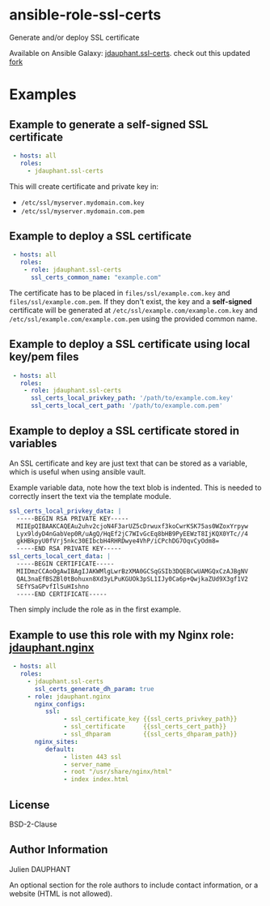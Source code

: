 ansible-role-ssl-certs
======================

Generate and/or deploy SSL certificate

Available on Ansible Galaxy: [jdauphant.ssl-certs](https://galaxy.ansible.com/list#/roles/3115). check out this updated [fork](https://github.com/CTL-Fed-Security/ansible-role-ssl-certs)

# Examples

## Example to generate a self-signed SSL certificate

```YAML
 - hosts: all
   roles:
     - jdauphant.ssl-certs
```

This will create certificate and private key in:

- `/etc/ssl/myserver.mydomain.com.key`
- `/etc/ssl/myserver.mydomain.com.pem`

## Example to deploy a SSL certificate

```YAML
 - hosts: all
   roles:
    - role: jdauphant.ssl-certs
      ssl_certs_common_name: "example.com"
```

The certificate has to be placed in `files/ssl/example.com.key` and `files/ssl/example.com.pem`. If
they don't exist, the key and a **self-signed** certificate will be generated at
`/etc/ssl/example.com/example.com.key` and `/etc/ssl/example.com/example.com.pem` using the provided common name.


## Example to deploy a SSL certificate using local key/pem files

```YAML
 - hosts: all
   roles:
    - role: jdauphant.ssl-certs
      ssl_certs_local_privkey_path: '/path/to/example.com.key'
      ssl_certs_local_cert_path: '/path/to/example.com.pem'
```

## Example to deploy a SSL certificate stored in variables

An SSL certificate and key are just text that can be stored as a variable, which is useful when
using ansible vault.

Example variable data, note how the text blob is indented. This is needed to correctly insert the
text via the template module.

```YAML
ssl_certs_local_privkey_data: |
  -----BEGIN RSA PRIVATE KEY-----
  MIIEpQIBAAKCAQEAu2uhv2cjoN4F3arUZ5cDrwuxf3koCwrKSK75as0WZoxYrpyw
  Lyx9ldyD4nGabVep0R/uAgQ/HqEf2jC7WIvGcEq8bHB9PyEEWzT8IjKQX0YTc//4
  gkHBkpyU0fVrj5nkc30EIbcbH4RHRDwye4VhP/iCPchDG7OqvCyOdm8=
  -----END RSA PRIVATE KEY-----
ssl_certs_local_cert_data: |
  -----BEGIN CERTIFICATE-----
  MIIDmzCCAoOgAwIBAgIJAKWMlgLwrBzXMA0GCSqGSIb3DQEBCwUAMGQxCzAJBgNV
  QAL3naEfBSZBl0tBohuxn8Xd3yLPuKGUOk3pSL1IJy0Ca6p+QwjkaZUd9X3gf1V2
  SEfYSaGPvfIlSuHIshno
  -----END CERTIFICATE-----
```

Then simply include the role as in the first example.

## Example to use this role with my Nginx role: [jdauphant.nginx](https://github.com/jdauphant/ansible-role-nginx)

```YAML
 - hosts: all
   roles:
     - jdauphant.ssl-certs
       ssl_certs_generate_dh_param: true
     - role: jdauphant.nginx
       nginx_configs:
          ssl:
               - ssl_certificate_key {{ssl_certs_privkey_path}}
               - ssl_certificate     {{ssl_certs_cert_path}}
               - ssl_dhparam         {{ssl_certs_dhparam_path}}
       nginx_sites:
          default:
               - listen 443 ssl
               - server_name _
               - root "/usr/share/nginx/html"
               - index index.html
```

License
-------

BSD-2-Clause

Author Information
------------------

Julien DAUPHANT


An optional section for the role authors to include contact information, or a website (HTML is not allowed).


